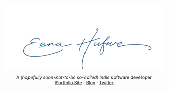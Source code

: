 ![Eana Hufwe](EanaHandwritingStrokedPadded.svg)

<p align="center">
A <em>(hopefully soon-not-to-be so-called) indie</em> software developer.<br>
<a href="https://1a23.com">Portfolio Site</a>
 · <a href="https://blog.1a23.com">Blog</a>
 · <a href="https://twitter.com/blueset">Twitter</a>
<br>
<br>
<br>
<br>
</p>